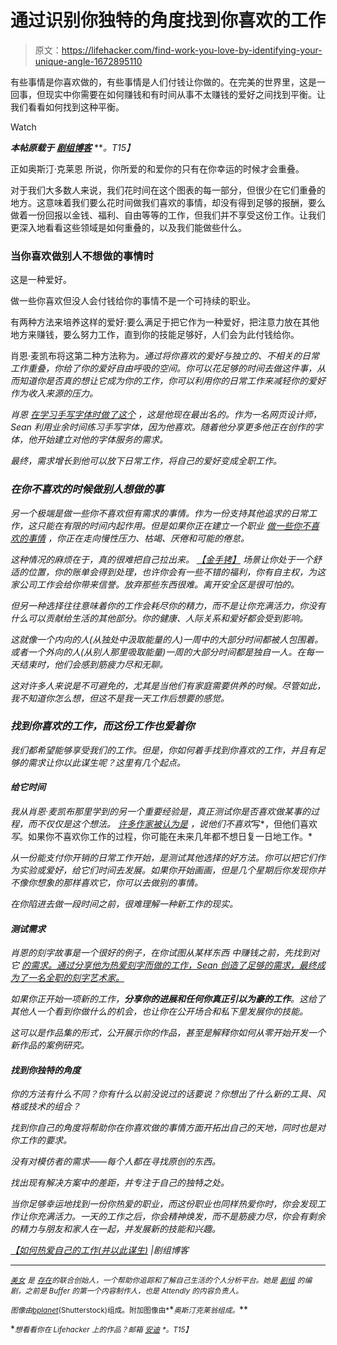 # 通过识别你独特的角度找到你喜欢的工作

> 原文：<https://lifehacker.com/find-work-you-love-by-identifying-your-unique-angle-1672895110>

有些事情是你喜欢做的，有些事情是人们付钱让你做的。在完美的世界里，这是一回事，但现实中你需要在如何赚钱和有时间从事不太赚钱的爱好之间找到平衡。让我们看看如何找到这种平衡。

Watch

***本帖原载于*** [***剧组博客***](http://blog.pickcrew.com/love-what-you-do/) ***。*T15】**

正如奥斯汀·克莱恩 所说，你所爱的和爱你的只有在你幸运的时候才会重叠。

对于我们大多数人来说，我们花时间在这个图表的每一部分，但很少在它们重叠的地方。这意味着我们要么花时间做我们喜欢的事情，却没有得到足够的报酬，要么做着一份回报以金钱、福利、自由等等的工作，但我们并不享受这份工作。让我们更深入地看看这些领域是如何重叠的，以及我们能做些什么。

### 当你喜欢做别人不想做的事情时

这是一种爱好。

做一些你喜欢但没人会付钱给你的事情不是一个可持续的职业。

有两种方法来培养这样的爱好:要么满足于把它作为一种爱好，把注意力放在其他地方来赚钱，要么努力工作，直到你的技能足够好，人们会为此付钱给你。

肖恩·麦凯布将这第二种方法称为[](http://seanwes.com/book/)*。通过将你喜欢的爱好与独立的、不相关的日常工作重叠，你给了你的爱好自由呼吸的空间。你可以花足够的时间去做这件事，从而知道你是否真的想让它成为你的工作，你可以利用你的日常工作来减轻你的爱好作为收入来源的压力。*

*肖恩 [在学习手写字体时做了这个](http://seanwes.com/2013/the-origami-artist/) ，这是他现在最出名的。作为一名网页设计师，Sean 利用业余时间练习手写字体，因为他喜欢。随着他分享更多他正在创作的字体，他开始建立对他的字体服务的需求。*

*最终，需求增长到他可以放下日常工作，将自己的爱好变成全职工作。*

### *在你不喜欢的时候做别人想做的事*

*另一个极端是做一些你不喜欢但有需求的事情。作为一份支持其他追求的日常工作，这只能在有限的时间内起作用。但是如果你正在建立一个职业 [做一些你不喜欢的事情](https://lifehacker.com/if-your-job-sucks-it-might-be-your-fault-let-s-fix-th-5936851) ，你正在走向慢性压力、枯竭、厌倦和可能的倦怠。*

*这种情况的麻烦在于，真的很难把自己拉出来。 [【金手铐】](http://seanwes.com/podcast/086-why-you-should-quit-your-job/) 场景让你处于一个舒适的位置，你的账单会得到处理，也许你会有一些不错的福利，你有自主权，为这家公司工作会给你带来信誉。放弃那些东西很难。离开安全区是很可怕的。*

*但另一种选择往往意味着你的工作会耗尽你的精力，而不是让你充满活力，你没有什么可以贡献给生活的其他部分。你的健康、人际关系和爱好都会受到影响。*

*这就像一个内向的人(从独处中汲取能量的人)一周中的大部分时间都被人包围着。或者一个外向的人(从别人那里吸取能量)一周的大部分时间都是独自一人。在每一天结束时，他们会感到筋疲力尽和无聊。*

*这对许多人来说是不可避免的，尤其是当他们有家庭需要供养的时候。尽管如此，我不知道你怎么想，但这不是我一天工作后想要的感觉。*

### *找到你喜欢的工作，而这份工作也爱着你*

*我们都希望能够享受我们的工作。但是，你如何着手找到你喜欢的工作，并且有足够的需求让你以此谋生呢？这里有几个起点。*

#### *给它时间*

*我从肖恩·麦凯布那里学到的另一个重要经验是，真正测试你是否喜欢做某事的过程，而不仅仅是这个想法。 [许多作家被认为是](http://quoteinvestigator.com/2014/10/18/on-writing/) ，说他们不喜欢*写*，但他们喜欢*写*。如果你不喜欢你工作的过程，你可能在未来几年都不想日复一日地工作。*

*从一份能支付你开销的日常工作开始，是测试其他选择的好方法。你可以把它们作为实验或爱好，给它们时间去发展。如果你开始画画，但是几个星期后你发现你并不像你想象的那样喜欢它，你可以去做别的事情。*

*在你陷进去做一段时间之前，很难理解一种新工作的现实。*

#### *测试需求*

*肖恩的刻字故事是一个很好的例子，在你试图从某样东西 中赚钱之前，先找到对它 [的需求。通过分享他为热爱刻字而做的工作，Sean 创造了足够的需求，最终成为了一名全职的刻字艺术家。](https://lifehacker.com/how-to-start-a-side-project-without-quitting-your-day-j-868955823)*

*如果你正开始一项新的工作，**分享你的进展和任何你真正引以为豪的工作**。这给了其他人一个看到你做什么的机会，也让你在公开场合和私下里发展你的技能。*

*这可以是作品集的形式，公开展示你的作品，甚至是解释你如何从零开始开发一个新作品的案例研究。*

#### *找到你独特的角度*

*你的方法有什么不同？你有什么以前没说过的话要说？你想出了什么新的工具、风格或技术的组合？*

*找到你自己的角度将帮助你在你喜欢做的事情方面开拓出自己的天地，同时也是对你工作的要求。*

*没有对模仿者的需求——每个人都在寻找原创的东西。*

*找出现有解决方案中的差距，并专注于自己的独特之处。*

*当你足够幸运地找到一份你热爱的职业，而这份职业也同样热爱你时，你会发现工作让你充满活力。一天的工作之后，你会精神焕发，而不是筋疲力尽，你会有剩余的精力与朋友和家人在一起，并发展新的技能和兴趣。*

*[【如何热爱自己的工作(并以此谋生)](http://blog.pickcrew.com/love-what-you-do/) |剧组博客*

* * *

*[<small>*美女*</small>](https://twitter.com/bellebcooper) <small>*是*</small> [<small>*存在*</small>](https://exist.io/)<small>*的联合创始人，一个帮助你追踪和了解自己生活的个人分析平台。她是*</small> [<small>*剧组*</small>](http://pickcrew.com/) <small>*的编剧，之前是 Buffer 的第一个内容制作人，也是 Attendly 的内容负责人。*</small>*

*<small>*图像由*</small>[<small>*bplanet*</small>](http://www.shutterstock.com/pic-221702362/stock-vector-work-for-life-flat-design-concept.html?src=csl_recent_image-3)<small>*(Shutterstock)组成。附加图像由*</small>[<small></small>](http://tumblr.austinkleon.com/post/102918810271)*<small>*奥斯汀克莱翁组成。*</small>**

**<small>*想看看你在 Lifehacker 上的作品？邮箱*</small> [<small>*安迪*</small>](mailto:andy@lifehacker.com) <small>*。*T15】</small>**